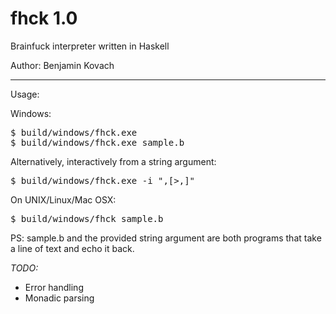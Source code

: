 fhck 1.0
====

Brainfuck interpreter written in Haskell

Author: Benjamin Kovach

----
Usage:


Windows:

<pre>
$ build/windows/fhck.exe <brainfuck_file_path>
$ build/windows/fhck.exe sample.b
</pre>

Alternatively, interactively from a string argument:

<pre>$ build/windows/fhck.exe -i ",[>,]"</pre>

On UNIX/Linux/Mac OSX:

<pre>
$ build/windows/fhck sample.b
</pre>

PS: sample.b and the provided string argument are both programs that take a line of text and echo it back.

*TODO:*
* Error handling
* Monadic parsing

